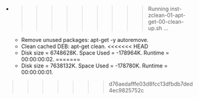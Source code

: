 * >>>>>>>>> Running inst-zclean-01-apt-get-00-clean-up.sh ...
  * Remove unused packages: apt-get -y autoremove.
  * Clean cached DEB: apt-get clean.
<<<<<<< HEAD
  * Disk size = 6748628K. Space Used = -178964K. Runtime = 00:00:00:02.
=======
  * Disk size = 7638132K. Space Used = -178780K. Runtime = 00:00:00:01.
>>>>>>> d76aedafffe03d8fcc13dfbdb7ded4ec9825752c
